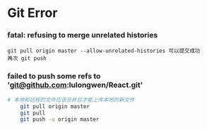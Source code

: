 # Git Error


### fatal: refusing to merge unrelated histories
```
git pull origin master --allow-unrelated-histories 可以提交成功
再次 git push

```


### failed to push some refs to 'git@github.com:lulongwen/React.git'
```bash
# 本地和远程的文件应该合并后才能上传本地的新文件
	git pull origin master
	git pull
	git push -u origin master

```